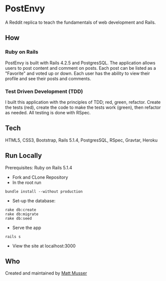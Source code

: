 # PostEnvy

A Reddit replica to teach the fundamentals of web development and Rails.

## How

### Ruby on Rails

PostEnvy is built with Rails 4.2.5 and PostgresSQL. The application allows users to post content and comment on posts. Each post can be listed as a "Favorite" and voted up or down. Each user has the ability to view their profile and see their posts and comments.

### Test Driven Development (TDD)

I built this application with the principles of TDD; red, green, refactor. Create the tests (red), create the code to make the tests work (green), then refactor as needed. All testing is done with RSpec.

## Tech

HTML5, CSS3, Bootstrap, Rails 5.1.4, PostgresSQL, RSpec, Gravtar, Heroku

## Run Locally

Prerequisites: Ruby on Rails 5.1.4

* Fork and CLone Repository
* In the root run
```
bundle install --without production
```
* Set-up the database:
```
rake db:create
rake db:migrate
rake db:seed
```
* Serve the app
```
rails s
```
* View the site at localhost:3000

## Who

Created and maintained by [Matt Musser](http://www.github.com/mattMusser)


